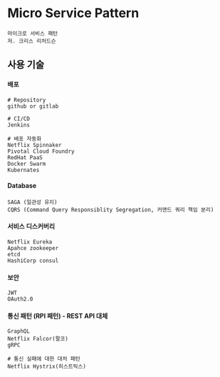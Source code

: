 # Micro Service Pattern

```
마이크로 서비스 패턴
저. 크리스 리처드슨
```

## 사용 기술

#### 배포 
```
# Repository
github or gitlab

# CI/CD
Jenkins

# 배포 자동화
Netflix Spinnaker
Pivotal Cloud Foundry
RedHat PaaS
Docker Swarm
Kubernates
```

#### Database
```
SAGA (일관성 유지)
CQRS (Command Query Responsiblity Segregation, 커맨드 쿼리 책임 분리)
```

#### 서비스 디스커버리
```
Netflix Eureka
Apahce zookeeper
etcd
HashiCorp consul
```

#### 보안
```
JWT
OAuth2.0
```

#### 통신 패턴 (RPI 패턴) - REST API 대체
```
GraphQL
Netflix Falcor(팔코)
gRPC

# 통신 실패에 대한 대처 패턴
Netflix Hystrix(히스트릭스)
```
